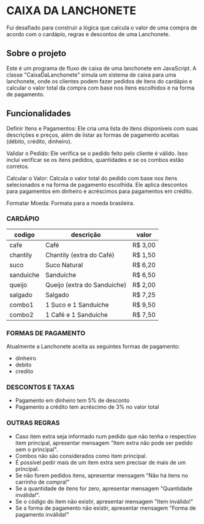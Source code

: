 # CAIXA DA LANCHONETE

Fui desafiado para construir a lógica que calcula o valor de uma compra de acordo com o cardápio, regras e descontos de uma Lanchonete.

## Sobre o projeto

Este é um programa de fluxo de caixa de uma lanchonete em JavaScript. A classe "CaixaDaLanchonete" simula um sistema de caixa para uma lanchonete, onde os clientes podem fazer pedidos de itens do cardápio e calcular o valor total da compra com base nos itens escolhidos e na forma de pagamento. 

## Funcionalidades 

Definir Itens e Pagamentos: Ele cria uma lista de itens disponíveis com suas descrições e preços, além de listar as formas de pagamento aceitas (débito, crédito, dinheiro).

Validar o Pedido: Ele verifica se o pedido feito pelo cliente é válido. Isso inclui verificar se os itens pedidos, quantidades e se os combos estão corretos.

Calcular o Valor: Calcula o valor total do pedido com base nos itens selecionados e na forma de pagamento escolhida. Ele aplica descontos para pagamentos em dinheiro e acréscimos para pagamentos em crédito.

Formatar Moeda: Formata para a moeda brasileira.

### CARDÁPIO

  | codigo    | descrição                   | valor   |
  |-----------|-----------------------------|---------|
  | cafe      | Café                        | R$ 3,00 |
  | chantily  | Chantily (extra do Café)    | R$ 1,50 |
  | suco      | Suco Natural                | R$ 6,20 |
  | sanduiche | Sanduíche                   | R$ 6,50 |
  | queijo    | Queijo (extra do Sanduíche) | R$ 2,00 |
  | salgado   | Salgado                     | R$ 7,25 |
  | combo1    | 1 Suco e 1 Sanduíche        | R$ 9,50 |
  | combo2    | 1 Café e 1 Sanduíche        | R$ 7,50 |

### FORMAS DE PAGAMENTO
Atualmente a Lanchonete aceita as seguintes formas de pagamento:
 - dinheiro
 - debito
 - credito

### DESCONTOS E TAXAS
 - Pagamento em dinheiro tem 5% de desconto
 - Pagamento a crédito tem acréscimo de 3% no valor total

### OUTRAS REGRAS

- Caso item extra seja informado num pedido que não tenha o respectivo item principal, apresentar mensagem "Item extra não pode ser pedido sem o principal".
- Combos não são considerados como item principal.
- É possível pedir mais de um item extra sem precisar de mais de um principal.
- Se não forem pedidos itens, apresentar mensagem "Não há itens no carrinho de compra!"
- Se a quantidade de itens for zero, apresentar mensagem "Quantidade inválida!".
- Se o código do item não existir, apresentar mensagem "Item inválido!"
- Se a forma de pagamento não existir, apresentar mensagem "Forma de pagamento inválida!"
